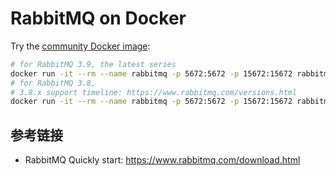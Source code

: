 # RabbitMQ on Docker

Try the [community Docker image](https://registry.hub.docker.com/_/rabbitmq/):

```bash
# for RabbitMQ 3.9, the latest series
docker run -it --rm --name rabbitmq -p 5672:5672 -p 15672:15672 rabbitmq:3.9-management
# for RabbitMQ 3.8,
# 3.8.x support timeline: https://www.rabbitmq.com/versions.html
docker run -it --rm --name rabbitmq -p 5672:5672 -p 15672:15672 rabbitmq:3.8-management
```



## 参考链接

- RabbitMQ Quickly start: https://www.rabbitmq.com/download.html